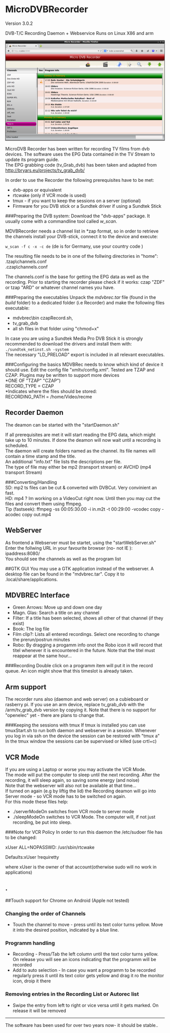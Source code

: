 MicroDVBRecorder
================
Version 3.0.2

DVB-T/C Recording Daemon + Webservice  Runs on Linux X86 and arm

![Screenshot](https://github.com/kanehekili/MicroDVBRecorder/blob/master/Recorder.png)

MicroDVB Recorder has been written for recording TV films from dvb devices. The software uses the EPG Data contained in the TV Stream to update its program guide.<br>
The EPG grabbing code (tv_Grab_dvb)  has been taken and adapted from http://bryars.eu/projects/tv_grab_dvb/

In order to use the Recorder the following prerequisites have to be met:
* dvb-apps or equivalent 
* rtcwake (only if VCR mode is used)
* tmux - if you want to keep the sessions on a server (optional)
* Firmware for you DVB stick or a Sundtek driver if using a Sundtek Stick

###Preparing the DVB system:
Download the "dvb-apps" package. It usually come with a commandline tool called _w_scan_.

MDVBRecorder needs a channel list in *zap format, so in order to retrieve the channels install your DVB-stick, connect it to the device and execute:

<code>w_scan -f c -x -c de</code> (de is for Germany, use your country code )

The resulting file needs to be in one of the follwing directories in "home":<br>
.tzap\channels.conf<br>
.czap\channels.conf

The channels.conf is the base for getting the EPG data as well as the recording. Prior to starting the recorder please check if it works:
czap "ZDF" or tzap "ARD" or whatever channel names you have.

###Preparing the executables
Unpack the _mdvbrec.tar_ file (found in the _build_ folder) to a dedicated folder (i.e Recorder) and make the following files executable:
* mdvbrec\bin czapRecord.sh,
* tv_grab_dvb
* all sh files in that folder using "chmod+x"

In case you are using a Sundtek Media Pro DVB Stick it is strongly recommended to download the drivers and install them with:
<br><code>./sundtek_netinst.sh -system</code>
<br>The necessary "LD_PRELOAD" export is included in all relevant executables.

###Configuring the basics
MDVBRec needs to know which kind of device it should use. Edit the config file "xmltv/config.xml". Tested are TZAP and CZAP. Plugins may be written to support more devices
<br>*ONE OF "TZAP" "CZAP")
<br>RECORD_TYPE = CZAP
<br>*Indicates where the files should be stored:
<br>RECORDING_PATH = /home/Video/recme

Recorder Daemon
---------------
The deamon can be started with the "startDaemon.sh"

If all prerequisites are met it will start reading the EPG data, which might take up to 10 minutes. If done the deamon will now wait until a recording is scheduled.
<br>The daemon will create folders named as the channel. Its file names will contain a time stamp and the title.
<br>An additional "info.txt" file lists the descriptions per file.
<br>The type of file may either be mp2 (transport stream) or AVCHD (mp4 transport Stream)

###Converting/Handling
<br>SD: mp2 ts files can be cut & converted with DVBCut. Very convinient an fast.
<br>HD: mp4 ? Im working on a VideoCut right now. Until then you may cut the files and convert them using ffmpeg.
<br>Tip (fastseek): ffmpeg -ss 00:05:30.00 -i in.m2t -t 00:29:00 -vcodec copy  -acodec copy out.mp4

WebServer
---------
As frontend a Webserver must be startet, using the "startWebServer.sh"
<br>Enter the follwing URL in your favourite browser (no- not IE ):
<br>ipaddress:8080/
<br>You should see the channels as well as the program list 

##GTK GUI
You may use a GTK application instead of the webserver. A desktop file can be found in the "mdvbrec.tar". Copy it to .local/share/applications.


MDVBREC Interface
-----------------
* Green Arrows: Move up and down one day
* Magn. Glas:   Search a title on any channel
* Filter:       If a title has been selected, shows all other of that channel (if they exist)
* Book:         The log file
* Film clip?:   Lists all entered recordings. Select one recording to change the prerun/postrun minutes
* Robo:         By dragging a progamm info onot the Robo icon it will record that titel whenever it is encountered in the future. Note that the titel must reappear at the same hour...

###Recording
Double click on a programm item will put it in the record queue. An icon might show that this timeslot is already taken.

Arm support
-----------
The recorder runs also (daemon and web server) on a cubieboard or rasberry pi. If you use an arm device, replace tv_grab_dvb with the /arm/tv_grab_dvb version by copying it.
Note that there is no support for "openelec" yet - there are plans to change that.

###Keeping the sessions with tmux
If tmux is installed you can use tmuxStart.sh to run both daemon and webserver in a session. Whenever you log in via ssh on the device the session can be restored with "tmux a"
<br>In the tmux window the sessions can be supervised or killed (use crtl+c)


VCR Mode
---------
If you are using a Laptop or worse you may activate the VCR Mode.
<br>The mode will put the computer to sleep until the next recording. After the recording, it will sleep again, so saving some energy (and noise)
<br>Note that the webserver will also not be available at that time...
<br>If turned on again (e.g by liftig the lid) the Recording deamon will go into Server mode - so VCR mode has to be switched on again.
<br>For this mode these files help:
* ./serverModeOn switches from VCR mode to server mode
* ./sleepModeOn switches to VCR Mode. The computer will, if not just recording, be put into sleep.

###Note for VCR Policy
In order to run this daemon the /etc/sudoer file has to be changed:
<p>xUser ALL=NOPASSWD: /usr/sbin/rtcwake</p>
<p>Defaults:xUser !requiretty</p>
<p>where xUser is the owner of that account(otherwise sudo will no work in applications)</p>

.
----
##Touch support for Chrome on Android (Apple not tested)
### Changing the order of Channels 
* Touch the channel to move - press until its text color turns yellow. Move it into the desired position, indicated by a blue line.

### Programm handling
* Recording - Press/Tab the left column until the text color turns yellow. On release you will see an icons indicating that the programm will be recorded
* Add to auto selection - In case you want a programm to be recorded regularly press it until its text color gets yellow and drag it ro the monitor icon, droip it there

### Removing entries in the Recording List or Autorec list
* Swipe the entry from left to right or vice versa until it gets marked. On release it will be removed

----- 
The software has been used for over two years now- it should be stable..
